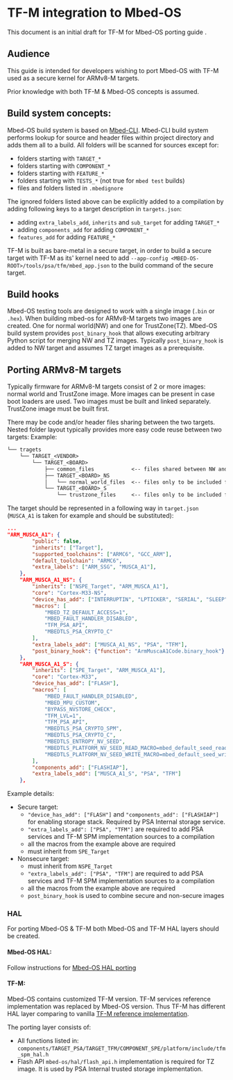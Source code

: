 # TF-M integration to Mbed-OS
This document is an initial draft for TF-M for Mbed-OS porting guide .

## Audience
This guide is intended for developers wishing to port Mbed-OS with TF-M used as a secure kernel for ARMv8-M targets.

Prior knowledge with both TF-M & Mbed-OS concepts is assumed.

## Build system concepts:

Mbed-OS build system is based on [Mbed-CLI](https://github.com/ARMmbed/mbed-cli).
Mbed-CLI build system performs lookup for source and header files within project directory and adds them all to a build. All folders will be scanned for sources except for:
- folders starting with `TARGET_*`
- folders starting with `COMPONENT_*`
- folders starting with `FEATURE_*`
- folders starting with `TESTS_*` (not true for `mbed test` builds)
- files and folders listed in `.mbedignore`

The ignored folders listed above can be explicitly added to a compilation by adding following keys to a target description in `targets.json`:
- adding `extra_labels_add`, `inherits` and `sub_target` for adding `TARGET_*`
- adding `components_add` for adding `COMPONENT_*`
- `features_add` for adding `FEATURE_*`

TF-M is built as bare-metal in a secure target, in order to build a secure target with TF-M as its' kernel need to add `--app-config <MBED-OS-ROOT>/tools/psa/tfm/mbed_app.json` to the build command of the secure target.

## Build hooks

Mbed-OS testing tools are designed to work with a single image (`.bin` or `.hex`).
When building mbed-os for ARMv8-M targets two images are created. One for normal world(NW) and one for TrustZone(TZ).
Mbed-OS build system provides `post_binary_hook` that allows executing arbitrary Python script for merging NW and TZ images. Typically `post_binary_hook` is added to NW target and assumes TZ target images as a prerequisite.

## Porting ARMv8-M targets

Typically firmware for ARMv8-M targets consist of 2 or more images: normal world and TrustZone image. More images can be present in case boot loaders are used.
Two images must be built and linked separately. TrustZone image must be built first.

There may be code and/or header files sharing between the two targets.
Nested folder layout typically provides more easy code reuse between two targets:
Example:

```txt
└── tragets
    └── TARGET_<VENDOR>
        └── TARGET_<BOARD>
            ├── common_files            <-- files shared between NW and TZ images
            ├── TARGET_<BOARD>_NS
            │   └── normal_world_files  <-- files only to be included for NW build
            └── TARGET_<BOARD>_S
                └── trustzone_files     <-- files only to be included for TZ build
```

The target should be represented in a following way in `target.json` (`MUSCA_A1` is taken for example and should be substituted):
```json
...
"ARM_MUSCA_A1": {
        "public": false,
        "inherits": ["Target"],
        "supported_toolchains": ["ARMC6", "GCC_ARM"],
        "default_toolchain": "ARMC6",
        "extra_labels": ["ARM_SSG", "MUSCA_A1"],
    },
    "ARM_MUSCA_A1_NS": {
        "inherits": ["NSPE_Target", "ARM_MUSCA_A1"],
        "core": "Cortex-M33-NS",
        "device_has_add": ["INTERRUPTIN", "LPTICKER", "SERIAL", "SLEEP", "USTICKER"],
        "macros": [
            "MBED_TZ_DEFAULT_ACCESS=1",
            "MBED_FAULT_HANDLER_DISABLED",
            "TFM_PSA_API",
            "MBEDTLS_PSA_CRYPTO_C"
        ],
        "extra_labels_add": ["MUSCA_A1_NS", "PSA", "TFM"],
        "post_binary_hook": {"function": "ArmMuscaA1Code.binary_hook"}
    },
    "ARM_MUSCA_A1_S": {
        "inherits": ["SPE_Target", "ARM_MUSCA_A1"],
        "core": "Cortex-M33",
        "device_has_add": ["FLASH"],
        "macros": [
            "MBED_FAULT_HANDLER_DISABLED",
            "MBED_MPU_CUSTOM",
            "BYPASS_NVSTORE_CHECK",
            "TFM_LVL=1",
            "TFM_PSA_API",
            "MBEDTLS_PSA_CRYPTO_SPM",
            "MBEDTLS_PSA_CRYPTO_C",
            "MBEDTLS_ENTROPY_NV_SEED",
            "MBEDTLS_PLATFORM_NV_SEED_READ_MACRO=mbed_default_seed_read",
            "MBEDTLS_PLATFORM_NV_SEED_WRITE_MACRO=mbed_default_seed_write"
        ],
        "components_add": ["FLASHIAP"],
        "extra_labels_add": ["MUSCA_A1_S", "PSA", "TFM"]
    },
```

Example details:
- Secure target:
  - `"device_has_add": ["FLASH"]` and `"components_add": ["FLASHIAP"]` for enabling storage stack. Required by PSA Internal storage service.
  - `"extra_labels_add": ["PSA", "TFM"]` are required to add PSA services and TF-M SPM implementation sources to a compilation
  - all the macros from the example above are required
  - must inherit from `SPE_Target`
- Nonsecure target:
  -  must inherit from `NSPE_Target`
  - `"extra_labels_add": ["PSA", "TFM"]` are required to add PSA services and TF-M SPM implementation sources to a compilation
  - all the macros from the example above are required
  -  `post_binary_hook` is used to combine secure and non-secure images

### HAL
For porting Mbed-OS & TF-M both Mbed-OS and TF-M HAL layers should be created.

#### Mbed-OS HAL:
Follow instructions for [Mbed-OS HAL porting](https://os.mbed.com/docs/mbed-os/v5.11/porting/porting-hal-modules.html)

#### TF-M:
Mbed-OS contains customized TF-M version. TF-M services reference implementation was replaced by Mbed-OS version. Thus TF-M has different HAL layer comparing to vanilla [TF-M reference implementation](https://git.trustedfirmware.org/trusted-firmware-m.git/about/).

The porting layer consists of:
- All functions listed in: `components/TARGET_PSA/TARGET_TFM/COMPONENT_SPE/platform/include/tfm_spm_hal.h`
- Flash API `mbed-os/hal/flash_api.h` implementation is required for TZ image. It is used by PSA Internal trusted storage implementation.